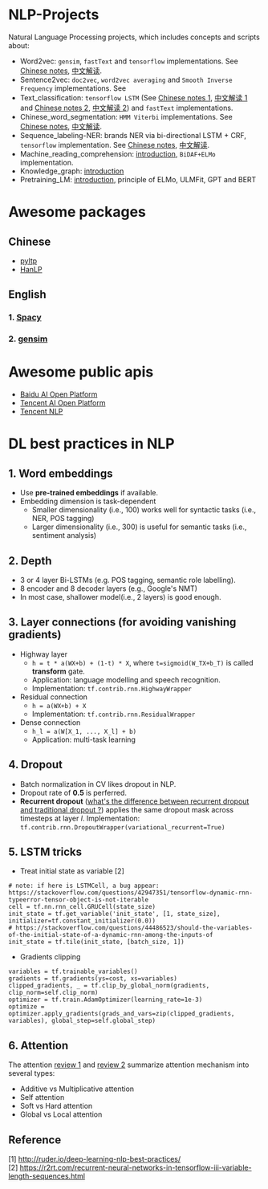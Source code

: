 # NLP-Projects
Natural Language Processing projects, which includes concepts and scripts about:
- Word2vec: `gensim`, `fastText` and `tensorflow` implementations. See [Chinese notes](http://url.cn/5PKmy7W), [中文解读](http://url.cn/5PKmy7W).
- Sentence2vec: `doc2vec`, `word2vec averaging` and `Smooth Inverse Frequency` implementations. See 
- Text_classification: `tensorflow LSTM` (See [Chinese notes 1](http://url.cn/5cLDOQI), [中文解读 1](http://url.cn/5cLDOQI) and [Chinese notes 2](http://url.cn/5w5VbaI), [中文解读 2](http://url.cn/5w5VbaI)) and `fastText` implementations. 
- Chinese_word_segmentation: `HMM Viterbi` implementations. See [Chinese notes](http://url.cn/5x4KR8u), [中文解读](http://url.cn/5x4KR8u).
- Sequence_labeling-NER: brands NER via bi-directional LSTM + CRF, `tensorflow` implementation. See [Chinese notes](http://url.cn/5fcC754), [中文解读](http://url.cn/5fcC754).
- Machine_reading_comprehension: [introduction](https://github.com/gaoisbest/NLP-Projects/blob/master/Machine_reading_comprehension/README.md), `BiDAF+ELMo` implementation.
- Knowledge_graph: [introduction](https://github.com/gaoisbest/NLP-Projects/blob/master/Knowledge_graph/README.md)
- Pretraining_LM: [introduction](https://github.com/gaoisbest/NLP-Projects/blob/master/Pretraining_LM/README.md), principle of ELMo, ULMFit, GPT and BERT

# Awesome packages
## Chinese
- [pyltp](http://pyltp.readthedocs.io/zh_CN/develop/api.html)
- [HanLP](http://hanlp.linrunsoft.com/index.html)

## English
### 1. [Spacy](https://spacy.io)
### 2. [gensim](https://radimrehurek.com/gensim/)

# Awesome public apis
- [Baidu AI Open Platform](https://ai.baidu.com/)
- [Tencent AI Open Platform](https://ai.qq.com/)
- [Tencent NLP](http://nlp.qq.com/)

# DL best practices in NLP
## 1. Word embeddings
- Use **pre-trained embeddings** if available. 
- Embedding dimension is task-dependent
	- Smaller dimensionality (i.e., 100) works well for syntactic tasks (i.e., NER, POS tagging)
	- Larger dimensionality (i.e., 300) is useful for semantic tasks (i.e., sentiment analysis)

## 2. Depth
- 3 or 4 layer Bi-LSTMs (e.g. POS tagging, semantic role labelling). 
- 8 encoder and 8 decoder layers (e.g., Google's NMT)
- In most case, shallower model(i.e., 2 layers) is good enough.

## 3. Layer connections (for avoiding vanishing gradients)
- Highway layer
	- `h = t * a(WX+b) + (1-t) * X`, where `t=sigmoid(W_TX+b_T)` is called **transform** gate.
	- Application: language modelling and speech recognition.
	- Implementation: `tf.contrib.rnn.HighwayWrapper`
- Residual connection
	- `h = a(WX+b) + X`
	- Implementation: `tf.contrib.rnn.ResidualWrapper`
- Dense connection
	- `h_l = a(W[X_1, ..., X_l] + b)`
	- Application: multi-task learning
## 4. Dropout
- Batch normalization in CV likes dropout in NLP.
- Dropout rate of **0.5** is perferred.
- **Recurrent dropout** ([what's the difference between recurrent dropout and traditional dropout ?](https://stackoverflow.com/questions/47415036/tensorflow-how-to-use-variational-recurrent-dropout-correctly)) applies the same dropout mask across timesteps at layer *l*. Implementation: `tf.contrib.rnn.DropoutWrapper(variational_recurrent=True)`

## 5. LSTM tricks
- Treat initial state as variable [2]
```
# note: if here is LSTMCell, a bug appear: https://stackoverflow.com/questions/42947351/tensorflow-dynamic-rnn-typeerror-tensor-object-is-not-iterable
cell = tf.nn.rnn_cell.GRUCell(state_size)
init_state = tf.get_variable('init_state', [1, state_size], initializer=tf.constant_initializer(0.0))
# https://stackoverflow.com/questions/44486523/should-the-variables-of-the-initial-state-of-a-dynamic-rnn-among-the-inputs-of
init_state = tf.tile(init_state, [batch_size, 1])
```
- Gradients clipping
```
variables = tf.trainable_variables()
gradients = tf.gradients(ys=cost, xs=variables)
clipped_gradients, _ = tf.clip_by_global_norm(gradients, clip_norm=self.clip_norm)
optimizer = tf.train.AdamOptimizer(learning_rate=1e-3)
optimize = optimizer.apply_gradients(grads_and_vars=zip(clipped_gradients, variables), global_step=self.global_step)
```

## 6. Attention
The attention [review 1](https://lilianweng.github.io/lil-log/2018/06/24/attention-attention.html) and [review 2](https://zhuanlan.zhihu.com/p/31547842) summarize attention mechanism into several types:
- Additive vs Multiplicative attention
- Self attention
- Soft vs Hard attention
- Global vs Local attention

## Reference
[1] http://ruder.io/deep-learning-nlp-best-practices/  
[2] https://r2rt.com/recurrent-neural-networks-in-tensorflow-iii-variable-length-sequences.html  

